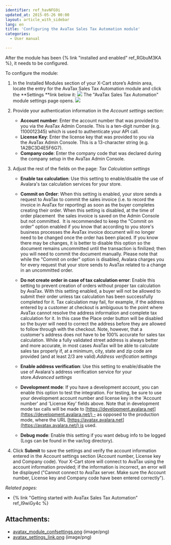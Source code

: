 ```yaml
---
identifier: ref_havNFG9i
updated_at: 2015-05-26 00:00
layout: article_with_sidebar
lang: en
title: 'Configuring the AvaTax Sales Tax Automation module'
categories:
  - User manual

---
```



After the module has been {% link "installed and enabled" ref_RGbuM3KA %}, it needs to be configured.

To configure the module:

1.  In the Installed Modules section of your X-Cart store’s Admin area, locate the entry for the AvaTax Sales Tax Automation module and click the **Settings **link below it:
    ![]({{site.baseurl}}/attachments/8749239/8717991.png?effects=drop-shadow)
    The "AvaTax Sales Tax Automation" module settings page opens.
    ![]({{site.baseurl}}/attachments/8749239/8717393.png?effects=drop-shadow)
2.  Provide your authentication information in the _Account settings_ section:

    *   **Account number**: Enter the account number that was provided to you via the AvaTax Admin Console. This is a ten-digit number (e.g. 1100012345) which is used to authenticate your API call.
    *   **License Key**: Enter the license key that was provided to you via the AvaTax Admin Console. This is a 13-character string (e.g. 1A2BC3D4E5F6G7).
    *   **Company code**: Enter the company code that was declared during the company setup in the AvaTax Admin Console. 
3.  Adjust the rest of the fields on the page:
    _Tax Calculation settings_
    *   **Enable tax calculation**: Use this setting to enable/disable the use of Avalara's tax calculation services for your store.
    *   **Commit on Order**: When this setting is enabled, your store sends a request to AvaTax to commit the sales invoice (i.e. to record the invoice in AvaTax for reporting) as soon as the buyer completes creating their order. When this setting is disabled, at the time of order placement  the sales invoice is saved on the Admin Console but not committed.  It is recommended to keep the "Commit on order" option enabled if you know that according to you store's business processes the AvaTax invoice document will no longer need to be changed once the order has been placed. If you know there may be changes, it is better to disable this option so the document remains uncommitted until the transaction is finilized; then you will need to commit the document manually. Please note that while the "Commit on order" option is disabled, Avalara charges you for every request that your store sends to AvaTax related to a change in an uncommitted order. 

    *   **Do not create order in case of tax calculation error**: Enable this setting to prevent creation of orders without proper tax calculation by AvaTax. With this setting enabled, a buyer will not be allowed to submit their order unless tax calculation has been successfully completed for it. Tax calculation may fail, for example, if the address entered by a customer at checkout is ambiguous to the point where AvaTax cannot resolve the address information and complete tax calculation for it. In this case the Place order button will be disabled so the buyer will need to correct the address before they are allowed to follow through with the checkout. Note, however, that a customer's address does not have to be 100% accurate for sales tax calculation. While a fully validated street address is always better and more accurate, in most cases AvaTax will be able to calculate sales tax properly if, at a minimum, city, state and zip code are provided (and at least 2/3 are valid)._Address verification settings_
    *   **Enable address verification**: Use this setting to enable/disable the use of Avalara's address verification service for your store._Advanced settings_
    *   **Development mode**: If you have a development account, you can enable this option to test the integration. For testing, be sure to use your development account number and license key in the 'Account number' and 'License Key' fields above. Note that in development mode tax calls will be made to [https://development.avalara.net](https://development.avalara.net/) - as opposed to the production mode, where the URL [https://avatax.avalara.net](https://avatax.avalara.net/) is used.
    *   **Debug mode**: Enable this setting if you want debug info to be logged (Logs can be found in the var/log directory).
4.  Click **Submit** to save the settings and verify the account information entered in the Account settings section (Account number, License key and Company code). Your X-Cart store will connect to AvaTax using the account information provided; if the information is incorrect, an error will be displayed ("Cannot connect to AvaTax server. Make sure the Account number, License key and Company code have been entered correctly").

_Related pages:_

*   {% link "Getting started with AvaTax Sales Tax Automation" ref_I9wiGy4c %}

## Attachments:

* [avatax_module_confsettings.png]({{site.baseurl}}/attachments/8749239/8717393.png) (image/png)
* [avatax_settings_link.png]({{site.baseurl}}/attachments/8749239/8717991.png) (image/png)